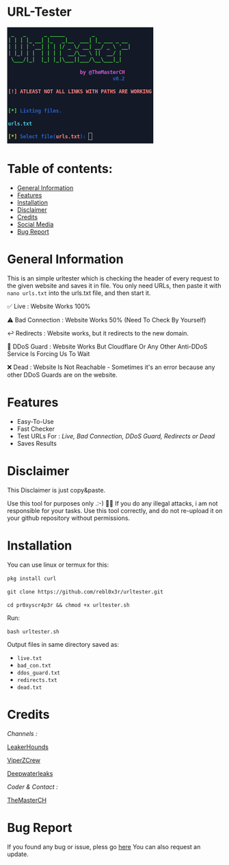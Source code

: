 # URL-Tester

![Screenshot](screenshot.png)

# Table of contents:
* [General Information](#general-info)
* [Features](#features)
* [Installation](#installation)
* [Disclaimer](#disclaimer)
* [Credits](#credits)
* [Social Media](#social-media)
* [Bug Report](#bug-report)

# General Information

  This is an simple urltester which is checking the header of every request to the given website and saves it in file. 
  You only need URLs, then paste it with ```nano urls.txt``` into the urls.txt file, and then start it.
  
  
  ✅ Live : Website Works 100%
  
  
  ⚠️ Bad Connection : Website Works 50% (Need To Check By Yourself)
  
  
  ↩️ Redirects : Website works, but it redirects to the new domain.
  
  
  🛂 DDoS Guard : Website Works But Cloudflare Or Any Other Anti-DDoS Service Is Forcing Us To Wait
  
  
  ❌ Dead : Website Is Not Reachable - Sometimes it's an error because any other DDoS Guards are on the website.

# Features

* Easy-To-Use
* Fast Checker
* Test URLs For : _Live, Bad Connection, DDoS Guard, Redirects or Dead_
* Saves Results

# Disclaimer

  This Disclaimer is just copy&paste.

  Use this tool for purposes only .:-) 🕵️‍♂️
  If you do any illegal attacks, i am not responsible for your tasks.
  Use this tool correctly, and do not re-upload it on your github repository without permissions.

# Installation

  You can use linux or termux for this:
  
  ```pkg install curl```
  
  ```git clone https://github.com/rebl0x3r/urltester.git```
  
  ```cd pr0xyscr4p3r && chmod +x urltester.sh```

  Run:
  
  ```bash urltester.sh```

  Output files in same directory saved as:
  - ```live.txt```
  - ```bad_con.txt```
  - ```ddos_guard.txt```
  - ```redirects.txt```
  - ```dead.txt```

# Credits

_Channels :_ 


[LeakerHounds](https://t.me/LeakerHounds)

[ViperZCrew](https://t.me/ViperZCrew)
         
[Deepwaterleaks](https://t.me/deepwaterleaks2)
               
               
_Coder & Contact :_
  
[TheMasterCH](https://t.me/themasterch)

# Bug Report
  If you found any bug or issue, pless go [here](https://github.com/rebl0x3r/urltester/issues)
  You can also request an update.
